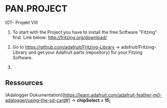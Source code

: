 # PAN.PROJECT
IOT- Projekt VIII

1. To start with the Project you have to install the free Software "Fitzing" first.
Link below:
http://fritzing.org/download/

2. Go to https://github.com/adafruit/Fritzing-Library -> adafruit/Fritzing-Library and get your Adafruit parts (repository) for your Fitzing Software.

3. 

## Ressources
(Adalogger Dokumentation)[https://learn.adafruit.com/adafruit-feather-m0-adalogger/using-the-sd-card#]
-> __chipSelect = 15;__
